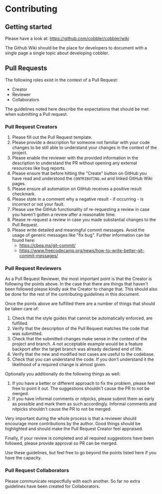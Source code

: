 # Contributing

## Getting started

Please have a look at: <https://github.com/cobbler/cobbler/wiki>

The Github Wiki should be the place for developers to document with a single page a single topic about developing
cobbler.

## Pull Requests

The following roles exist in the context of a Pull Request:

- Creator
- Reviewer
- Collaborators

The guidelines noted here describe the expectations that should be met when submitting a Pull request.

### Pull Request Creators

1. Please fill out the Pull Request template.
2. Please provide a description for someone not familiar with your code changes to be still able to understand your changes in the context of the project.
3. Please enable the reviewer with the provided information in the description to understand the PR without opening any external resources like bug reports.
4. Please ensure that before hitting the "Create" button on GitHub you have read and understood the `CONTRIBUTING.md` and linked GitHub Wiki pages.
5. Please ensure all automation on GitHub receives a positive result checkmark.
6. Please state in a comment why a negative result - if occurring - is incorrect or not your fault.
7. Please use the GitHub functionality of re-requesting a review in case you haven't gotten a review after a reasonable time.
8. Please re-request a review in case you made substantial changes to the Pull Request.
9. Please write detailed and meaningful commit messages. Avoid the usage of generic messages like "fix bug". Further information can be found here:
    - https://cbea.ms/git-commit/
    - https://www.freecodecamp.org/news/how-to-write-better-git-commit-messages/

### Pull Request Reviewers

As a Pull Request Reviewer, the most important point is that the Creator is following the points above. In the case that there are things that haven't been followed please kindly ask the Creator to change that. This should also be done for the rest of the contributing guidelines in this document.

Once the points above are fulfilled there are a number of things that should be taken care of:

1. Check that the style guides that cannot be automatically enforced, are fulfilled.
2. Verify that the description of the Pull Request matches the code that was submitted.
3. Check that the submitted changes make sense in the context of the project and branch. A not acceptable example would be a feature backport after the target branch was already declared end of life.
4. Verify that the new and modified test cases are useful to the codebase.
5. Check that you can understand the code. If you don't understand it the likelihood of a required change is almost given.

Optionally you additionally do the following things as well:

1. If you have a better or different approach to fix the problem, please feel free to point it out. The suggestions shouldn't cause the PR to not be merged.
2. If you have informal comments or nitpicks, please submit them as early as possible and mark them as such accordingly. Informal comments and nitpicks shouldn't cause the PR to not be merged.

Very important during the whole process is that a reviewer should encourage more contributions by the author. Good things should be highlighted and should make the Pull Request Creator feel appraised.

Finally, if your review is completed and all required suggestions have been followed, please provide approval so PR can be merged.

Use these guidelines, but feel free to go beyond the points listed here if you have the capacity.

### Pull Request Collaborators

Please communicate respectfully with each another. So far no extra guidelines have been created for Collaborators.
